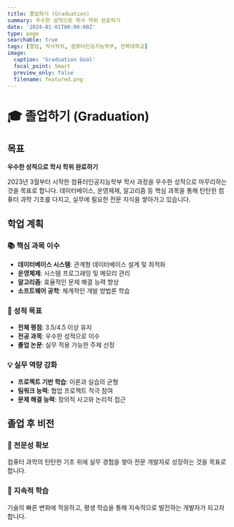 ```yaml
---
title: 졸업하기 (Graduation)
summary: 우수한 성적으로 학사 학위 완료하기
date: '2024-01-01T00:00:00Z'
type: page
searchable: true
tags: [졸업, 학사학위, 컴퓨터인공지능학부, 전북대학교]
image:
  caption: 'Graduation Goal'
  focal_point: Smart
  preview_only: false
  filename: featured.png
---
```


<div class="justify-text">

# 🎓 졸업하기 (Graduation)

## 목표
**우수한 성적으로 학사 학위 완료하기**

2023년 3월부터 시작한 컴퓨터인공지능학부 학사 과정을 우수한 성적으로 마무리하는 것을 목표로 합니다. 데이터베이스, 운영체제, 알고리즘 등 핵심 과목을 통해 탄탄한 컴퓨터 과학 기초를 다지고, 실무에 필요한 전문 지식을 쌓아가고 있습니다.

## 학업 계획

### 📚 핵심 과목 이수
- **데이터베이스 시스템**: 관계형 데이터베이스 설계 및 최적화
- **운영체제**: 시스템 프로그래밍 및 메모리 관리
- **알고리즘**: 효율적인 문제 해결 능력 향상
- **소프트웨어 공학**: 체계적인 개발 방법론 학습

### 🎯 성적 목표
- **전체 평점**: 3.5/4.5 이상 유지
- **전공 과목**: 우수한 성적으로 이수
- **졸업 논문**: 실무 적용 가능한 주제 선정

### 💡 실무 역량 강화
- **프로젝트 기반 학습**: 이론과 실습의 균형
- **팀워크 능력**: 협업 프로젝트 적극 참여
- **문제 해결 능력**: 창의적 사고와 논리적 접근

## 졸업 후 비전

### 🚀 전문성 확보
컴퓨터 과학의 탄탄한 기초 위에 실무 경험을 쌓아 전문 개발자로 성장하는 것을 목표로 합니다.

### 🌟 지속적 학습
기술의 빠른 변화에 적응하고, 평생 학습을 통해 지속적으로 발전하는 개발자가 되고자 합니다.

</div>
